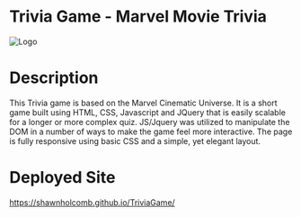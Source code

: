 # Trivia Game - Marvel Movie Trivia

![Logo](http://i66.tinypic.com/b6zux2.png)

# Description

This Trivia game is based on the Marvel Cinematic Universe.  It is a short game built using HTML, CSS, Javascript and JQuery that is easily scalable for a longer or more complex quiz. JS/Jquery was utilized to manipulate the DOM in a number of ways to make the game feel more interactive.  The page is fully responsive using basic CSS and a simple, yet elegant layout.

# Deployed Site

https://shawnholcomb.github.io/TriviaGame/
